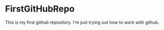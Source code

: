 # FirstGitHubRepo

This is my first github repository.
I'm just trying out how to work with github.
